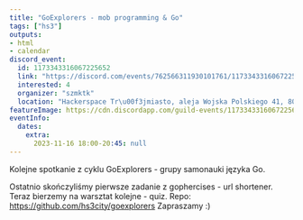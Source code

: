 ```yaml
---
title: "GoExplorers - mob programming & Go"
tags: ["hs3"]
outputs:
- html
- calendar
discord_event:
  id: 1173343316067225652
  link: "https://discord.com/events/762566311930101761/1173343316067225652"
  interested: 4
  organizer: "szmktk"
  location: "Hackerspace Tr\u00f3jmiasto, aleja Wojska Polskiego 41, 80-268 Gda\u0144sk"
featureImage: https://cdn.discordapp.com/guild-events/1173343316067225652/c612232f6d1017495eee3babe318e4b2.png?size=1024
eventInfo:
  dates:
    extra:
      2023-11-16 18:00-20:45: null
---
```

Kolejne spotkanie z cyklu GoExplorers - grupy samonauki języka Go.

Ostatnio skończyliśmy pierwsze zadanie z gophercises - url shortener. Teraz bierzemy na warsztat kolejne - quiz.
Repo: https://github.com/hs3city/goexplorers
Zapraszamy :)
